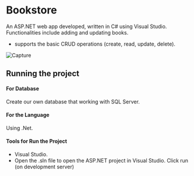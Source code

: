 # Bookstore
An ASP.NET web app developed, written in C# using Visual Studio. Functionalities include adding and updating books.
* supports the basic CRUD operations (create, read, update, delete).

![Capture](https://user-images.githubusercontent.com/47554625/105151054-2d24fa80-5b0e-11eb-87c9-b5576dbc02d9.PNG)

## Running the project

#### For Database
Create our own database that working with SQL Server.

#### For the Language
Using .Net. 

#### Tools for Run the Project
* Visual Studio.
* Open the .sln file to open the ASP.NET project in Visual Studio. Click run (on development server)
